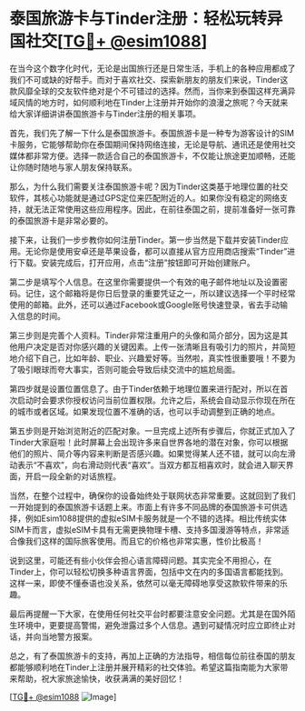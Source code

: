 # 泰国旅游卡与Tinder注册：轻松玩转异国社交[[TG💪+ @esim1088](https://t.me/s/esim1088)]

在当今这个数字化时代，无论是出国旅行还是日常生活，手机上的各种应用都成了我们不可或缺的好帮手。而对于喜欢社交、探索新朋友的朋友们来说，Tinder这款风靡全球的交友软件绝对是个不可错过的选择。然而，当你来到泰国这样充满异域风情的地方时，如何顺利地在Tinder上注册并开始你的浪漫之旅呢？今天就来给大家详细讲讲泰国旅游卡与Tinder注册的相关事项。

首先，我们先了解一下什么是泰国旅游卡。泰国旅游卡是一种专为游客设计的SIM卡服务，它能够帮助你在泰国期间保持网络连接，无论是导航、通讯还是使用社交媒体都非常方便。选择一款适合自己的泰国旅游卡，不仅能让旅途更加顺畅，还能让你随时随地与家人朋友保持联系。

那么，为什么我们需要关注泰国旅游卡呢？因为Tinder这类基于地理位置的社交软件，其核心功能就是通过GPS定位来匹配附近的人。如果你没有稳定的网络支持，就无法正常使用这些应用程序。因此，在前往泰国之前，提前准备好一张可靠的泰国旅游卡是非常必要的。

接下来，让我们一步步教你如何注册Tinder。第一步当然是下载并安装Tinder应用。无论你是使用安卓还是苹果设备，都可以直接从官方应用商店搜索“Tinder”进行下载。安装完成后，打开应用，点击“注册”按钮即可开始创建账户。

第二步是填写个人信息。在这里你需要提供一个有效的电子邮件地址以及设置密码。记住，这个邮箱将是你日后登录的重要凭证之一，所以建议选择一个平时经常使用的邮箱。此外，还可以通过Facebook或Google账号快速登录，省去手动输入信息的时间。

第三步则是完善个人资料。Tinder非常注重用户的头像和简介部分，因为这是其他用户决定是否对你感兴趣的关键因素。上传一张清晰且有吸引力的照片，并简短地介绍下自己，比如年龄、职业、兴趣爱好等。当然啦，真实性很重要哦！不要为了吸引眼球而夸大事实，否则可能会导致后续交流中的尴尬局面。

第四步就是设置位置信息了。由于Tinder依赖于地理位置来进行配对，所以在首次启动时会要求你授权访问当前位置权限。允许之后，系统会自动显示你现在所在的城市或者区域。如果发现位置不准确的话，也可以手动调整到正确的地点。

第五步则是开始浏览附近的匹配对象。一旦完成上述所有步骤后，你就正式加入了Tinder大家庭啦！此时屏幕上会出现许多来自世界各地的潜在对象，你可以根据他们的照片、简介等内容来判断是否感兴趣。如果觉得某人还不错，就可以向左滑动表示“不喜欢”，向右滑动则代表“喜欢”。当双方都互相喜欢时，就会进入聊天界面，开启一段全新的对话旅程。

当然，在整个过程中，确保你的设备始终处于联网状态非常重要。这就回到了我们一开始提到的泰国旅游卡话题上来。市面上有许多不同品牌的泰国旅游卡可供选择，例如Esim1088提供的虚拟eSIM卡服务就是一个不错的选择。相比传统实体SIM卡而言，虚拟eSIM卡具有无需更换物理卡槽、支持多国漫游等特点，非常适合像我们这样的国际旅客使用。而且它的价格也非常实惠，性价比极高！

说到这里，可能还有些小伙伴会担心语言障碍问题。其实完全不用担心，在Tinder上，你可以轻松切换多种语言界面，包括中文在内的多国语言都能找到。这样一来，即使不懂泰语也没关系，依然可以毫无障碍地享受这款软件带来的乐趣。

最后再提醒一下大家，在使用任何社交平台时都要注意安全问题。尤其是在国外陌生环境中，更要提高警惕，避免泄露过多个人信息。遇到可疑情况时应立即终止对话，并向当地警方报案。

总之，有了泰国旅游卡的支持，再加上正确的方法指导，相信每位前往泰国的朋友都能够顺利地在Tinder上注册并展开精彩的社交体验。希望这篇指南能为大家带来帮助，祝大家旅途愉快，收获满满的美好回忆！

[[TG💪+ @esim1088](https://t.me/s/esim1088) ![Image](https://i.postimg.cc/4NQfJmqS/Snipaste-2025-05-13-00-14-12.png)]